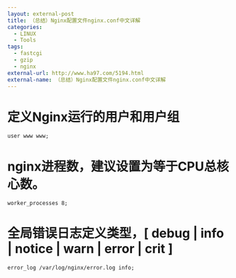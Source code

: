 ```yaml
---
layout: external-post
title: （总结）Nginx配置文件nginx.conf中文详解
categories:
  - LINUX
  - Tools
tags:
  - fastcgi
  - gzip
  - nginx
external-url: http://www.ha97.com/5194.html
external-name: （总结）Nginx配置文件nginx.conf中文详解
---
```


# 定义Nginx运行的用户和用户组
```
user www www;
```

# nginx进程数，建议设置为等于CPU总核心数。
```
worker_processes 8;
```

# 全局错误日志定义类型，[ debug | info | notice | warn | error | crit ]
```
error_log /var/log/nginx/error.log info;
```
<!--more-->